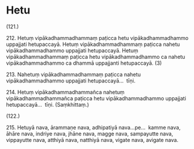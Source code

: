 

# Hetu







(121.)

212\. Hetuṃ vipākadhammadhammaṃ paṭicca hetu vipākadhammadhammo uppajjati hetupaccayā. Hetuṃ vipākadhammadhammaṃ paṭicca nahetu vipākadhammadhammo uppajjati hetupaccayā. Hetuṃ vipākadhammadhammaṃ paṭicca hetu vipākadhammadhammo ca nahetu vipākadhammadhammo ca dhammā uppajjanti hetupaccayā. (3)

213\. Nahetuṃ vipākadhammadhammaṃ paṭicca nahetu vipākadhammadhammo uppajjati hetupaccayā…  tīṇi.

214\. Hetuṃ vipākadhammadhammañca nahetuṃ vipākadhammadhammañca paṭicca hetu vipākadhammadhammo uppajjati hetupaccayā…  tīṇi. (Saṃkhittaṃ.)

(122.)

215\. Hetuyā nava, ārammaṇe nava, adhipatiyā nava…pe…  kamme nava, āhāre nava, indriye nava, jhāne nava, magge nava, sampayutte nava, vippayutte nava, atthiyā nava, natthiyā nava, vigate nava, avigate nava.




